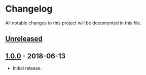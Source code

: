 # Changelog
All notable changes to this project will be documented in this file.

## [Unreleased]
<!--
"### Added" for new features.
"### Changed" for changes in existing functionality.
"### Deprecated" for soon-to-be removed features.
"### Removed" for now removed features.
"### Fixed" for any bug fixes.
"### Security" in case of vulnerabilities.
-->

## [1.0.0] - 2018-06-13
- Initial release.


[Unreleased]: https://github.com/digipolisantwerp/chatbot_service_nodejs/compare/v1.0.0...HEAD
[1.0.0]: https://github.com/digipolisantwerp/chatbot_service_nodejs/compare/v0.3.0...v1.0.0
